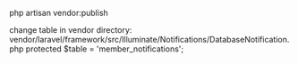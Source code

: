 php artisan vendor:publish

change table in vendor directory:
vendor/laravel/framework/src/Illuminate/Notifications/DatabaseNotification.php
protected $table = 'member_notifications';

